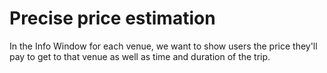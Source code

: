 # Precise price estimation 

In the Info Window for each venue, we want to show users the price they'll pay to get to that venue as well as time and duration of the trip.

